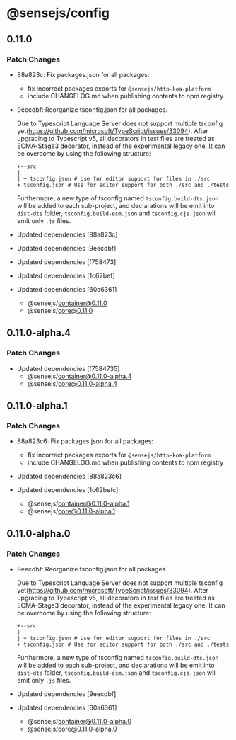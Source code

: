 # @sensejs/config

## 0.11.0

### Patch Changes

- 88a823c: Fix packages.json for all packages:

  - fix incorrect packages exports for `@sensejs/http-koa-platform`
  - include CHANGELOG.md when publishing contents to npm registry

- 9eecdbf: Reorganize tsconfig.json for all packages.

  Due to Typescript Language Server does not support multiple tsconfig yet(https://github.com/microsoft/TypeScript/issues/33094). After upgrading to Typescript v5, all decorators in test files are treated as ECMA-Stage3 decorator, instead of the experimental legacy one. It can be overcome by using the following structure:

  ```
  +--src
  | |
  | + tsconfig.json # Use for editor support for files in ./src
  + tsconfig.json # Use for editor support for both ./src and ./tests
  ```

  Furthermore, a new type of tsconfig named `tsconfig.build-dts.json` will be added to each sub-project, and declarations will be emit into `dist-dts` folder, `tsconfig.build-esm.json` and `tsconfig.cjs.json` will emit only `.js` files.

- Updated dependencies [88a823c]
- Updated dependencies [9eecdbf]
- Updated dependencies [f758473]
- Updated dependencies [1c62bef]
- Updated dependencies [60a6361]
  - @sensejs/container@0.11.0
  - @sensejs/core@0.11.0

## 0.11.0-alpha.4

### Patch Changes

- Updated dependencies [f7584735]
  - @sensejs/container@0.11.0-alpha.4
  - @sensejs/core@0.11.0-alpha.4

## 0.11.0-alpha.1

### Patch Changes

- 88a823c6: Fix packages.json for all packages:

  - fix incorrect packages exports for `@sensejs/http-koa-platform`
  - include CHANGELOG.md when publishing contents to npm registry

- Updated dependencies [88a823c6]
- Updated dependencies [1c62befc]
  - @sensejs/container@0.11.0-alpha.1
  - @sensejs/core@0.11.0-alpha.1

## 0.11.0-alpha.0

### Patch Changes

- 9eecdbf: Reorganize tsconfig.json for all packages.

  Due to Typescript Language Server does not support multiple tsconfig yet(https://github.com/microsoft/TypeScript/issues/33094). After upgrading to Typescript v5, all decorators in test files are treated as ECMA-Stage3 decorator, instead of the experimental legacy one. It can be overcome by using the following structure:

  ```
  +--src
  | |
  | + tsconfig.json # Use for editor support for files in ./src
  + tsconfig.json # Use for editor support for both ./src and ./tests
  ```

  Furthermore, a new type of tsconfig named `tsconfig.build-dts.json` will be added to each sub-project, and declarations will be emit into `dist-dts` folder, `tsconfig.build-esm.json` and `tsconfig.cjs.json` will emit only `.js` files.

- Updated dependencies [9eecdbf]
- Updated dependencies [60a6361]
  - @sensejs/container@0.11.0-alpha.0
  - @sensejs/core@0.11.0-alpha.0
